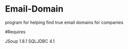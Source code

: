 # Email-Domain
program for helping find true email domains for companies


#Requires

JSoup 1.8.1
SQLJDBC 4.1
